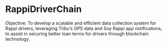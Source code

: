 # RappiDriverChain
Objective: To develop a scalable and efficient data collection system for Rappi drivers, leveraging Tribu’s GPS data and Soy Rappi app notifications, to assist in securing better loan terms for drivers through blockchain technology.
